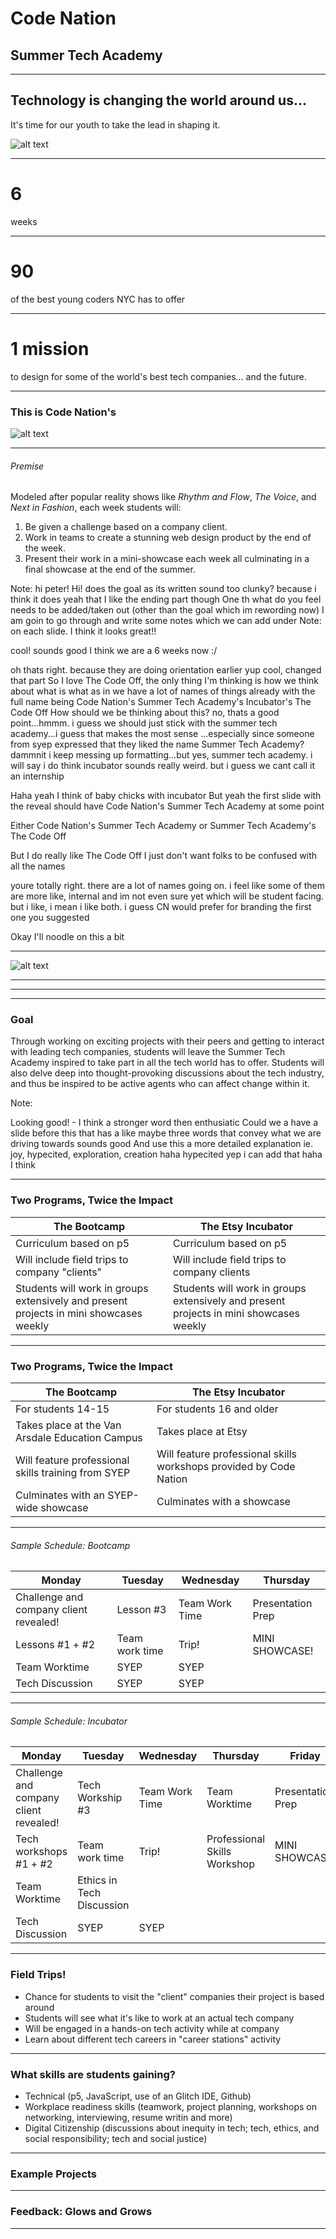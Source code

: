 # Code Nation

## Summer Tech Academy

<!--.slide: data-background="https://cdn.glitch.com/1b3d9304-305b-436e-bb33-a8bc46a8b5b0/teal-city.png" -->

---

## Technology is changing the world around us...

It's time for our youth to take the lead in shaping it.

![alt text](https://media.giphy.com/media/l4pT3tv3lAtKM4duE/giphy.gif)


---

# 6

weeks

---

# 90

of the best young coders NYC has to offer

---

# 1 mission

to design for some of the world's best tech companies... and the future.

---

### This is Code Nation's

![alt text](https://cdn.glitch.com/c05318e1-5cde-4a9c-9158-d7e8edf1ec76%2FLogo%20500x500%20px%20(2).png?v=1584283545880)
<!-- .slide: data-background="#17d3ff" -->

---

###### Premise

Modeled after popular reality shows like *Rhythm and Flow*, *The Voice*, and *Next in Fashion*, each week students will:
1. Be given a challenge based on a company client.
2. Work in teams to create a stunning web design product by the end of the week.
3. Present their work in a mini-showcase each week all culminating in a final showcase at the end of the summer.

Note: hi peter!
Hi!
does the goal as its written sound too clunky? because i think it does 
yeah that I like the ending part though
One th
what do you feel needs to be added/taken out (other than the goal which im rewording now)
I am goin to go through and write some notes
which we can add under Note: on each slide.
I think it looks great!!

cool! sounds good
I think we are a 6 weeks now :/

oh thats right. because they are doing orientation earlier 
yup
cool, changed that part
So I love The Code Off, the only thing I'm thinking is how we think about what is what
as in we have a lot of names of things already with the full name being
Code Nation's Summer Tech Academy's Incubator's The Code Off
How should we be thinking about this?
no, thats a good point...hmmm. i guess we should just stick with the summer tech academy...i guess that makes the most sense ...especially since 
someone from syep expressed that they liked the name 
Summer Tech Academy?
dammnit i keep messing up formatting...but yes, summer tech academy. i will say i do think incubator sounds really weird. but i guess
we cant call it an internship

Haha yeah I think of baby chicks with incubator
But yeah the first slide with the reveal should have Code Nation's Summer Tech Academy at some point

Either Code Nation's Summer Tech Academy or Summer Tech Academy's The Code Off

But I do really like The Code Off I just don't want folks to be confused with all the names

youre totally right. there are a lot of names going on. i feel like some of them are more like, internal and im not even sure yet which will
be student facing. but i like, i mean i like both. i guess CN would prefer for branding the first one you suggested 

Okay I'll noodle on this a bit

---

![alt text](https://media.giphy.com/media/MXjcLtU32AML6xAGeu/giphy.gif)
<!-- .slide: data-background="#17d3ff" -->

---

---

---

### Goal

Through working on exciting projects with their peers and getting to interact with leading tech companies, students will leave the Summer Tech Academy inspired to take part in all the tech world has to offer.  Students will also delve deep into thought-provoking discussions about the tech industry, and thus be inspired to be active agents who can affect change within it.

Note:

Looking good! - I think a stronger word then enthusiatic
Could we a have a slide before this that has a like maybe three words that convey what we are driving towards sounds good
And use this a  more detailed explanation
ie. joy, hypecited, exploration, creation
haha hypecited
 yep i can add that
haha I think 

---

### Two Programs, Twice the Impact

| The Bootcamp                                                                           | The Etsy Incubator                                                                     |
| -------------------------------------------------------------------------------------- | -------------------------------------------------------------------------------------- |
| Curriculum based on p5                                                                 | Curriculum based on p5                                                                 |
| Will include field trips to company "clients"                                          | Will include field trips to company clients                                            |
| Students will work in groups extensively and present projects in mini showcases weekly | Students will work in groups extensively and present projects in mini showcases weekly |

<!-- .slide: data-background="#00D4FD" -->

---

### Two Programs, Twice the Impact

| The Bootcamp                                        | The Etsy Incubator                                                 |
| --------------------------------------------------- | ------------------------------------------------------------------ |
| For students 14-15                                  | For students 16 and older                                          |
| Takes place at the Van Arsdale Education Campus     | Takes place at Etsy                                                |
| Will feature professional skills training from SYEP | Will feature professional skills workshops provided by Code Nation |
| Culminates with an SYEP-wide showcase               | Culminates with a showcase                                         |

<!-- .element: style="font-size: .8em" -->
<!-- .slide: data-background="#00D4FD" -->

---

###### Sample Schedule: Bootcamp

| Monday                                 | Tuesday        | Wednesday      | Thursday          |
| -------------------------------------- | -------------- | -------------- | ----------------- |
| Challenge and company client revealed! | Lesson #3      | Team Work Time | Presentation Prep |
| Lessons #1 + #2                        | Team work time | Trip!          | MINI SHOWCASE!    |
| Team Worktime                          | SYEP           | SYEP           |
| Tech Discussion                        | SYEP           | SYEP           |

<!-- .element: style="font-size: .5em" -->

---

###### Sample Schedule: Incubator

| Monday                                 | Tuesday                   | Wednesday      | Thursday                     | Friday            |
| -------------------------------------- | ------------------------- | -------------- | ---------------------------- | ----------------- |
| Challenge and company client revealed! | Tech Workship #3          | Team Work Time | Team Worktime                | Presentation Prep |
| Tech workshops #1 + #2                 | Team work time            | Trip!          | Professional Skills Workshop | MINI SHOWCASE!    |
| Team Worktime                          | Ethics in Tech Discussion |
| Tech Discussion                        | SYEP                      | SYEP           |

<!-- .element: style="font-size: .5em" -->

---

### Field Trips!

- Chance for students to visit the "client" companies their project is based around
- Students will see what it's like to work at an actual tech company
- Will be engaged in a hands-on tech activity while at company
- Learn about different tech careers in "career stations" activity

<!-- .slide: data-background="#00FECD" -->

---

### What skills are students gaining?

- Technical (p5, JavaScript, use of an Glitch IDE, Github)
- Workplace readiness skills (teamwork, project planning, workshops on networking, interviewing, resume writin and more)
- Digital Citizenship (discussions about inequity in tech; tech, ethics, and social responsibility; tech and social justice)

---

### Example Projects

---

### Feedback: Glows and Grows

---

